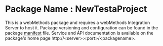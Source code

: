 # Package Name : NewTestaProject
This is a webMethods package and requires a webMethods Integration Server to host it. Package versioning and configuration can be found in the package [manifest](./NewTestaProject/manifest.v3) file. Service and API documentation is available on the package's home page http://&lt;server&gt;:&lt;port&gt;/&lt;packagename>.